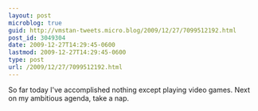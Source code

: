 ```yaml
---
layout: post
microblog: true
guid: http://vmstan-tweets.micro.blog/2009/12/27/7099512192.html
post_id: 3049304
date: 2009-12-27T14:29:45-0600
lastmod: 2009-12-27T14:29:45-0600
type: post
url: /2009/12/27/7099512192.html
---
```

So far today I've accomplished nothing except playing video games. Next on my ambitious agenda, take a nap.
